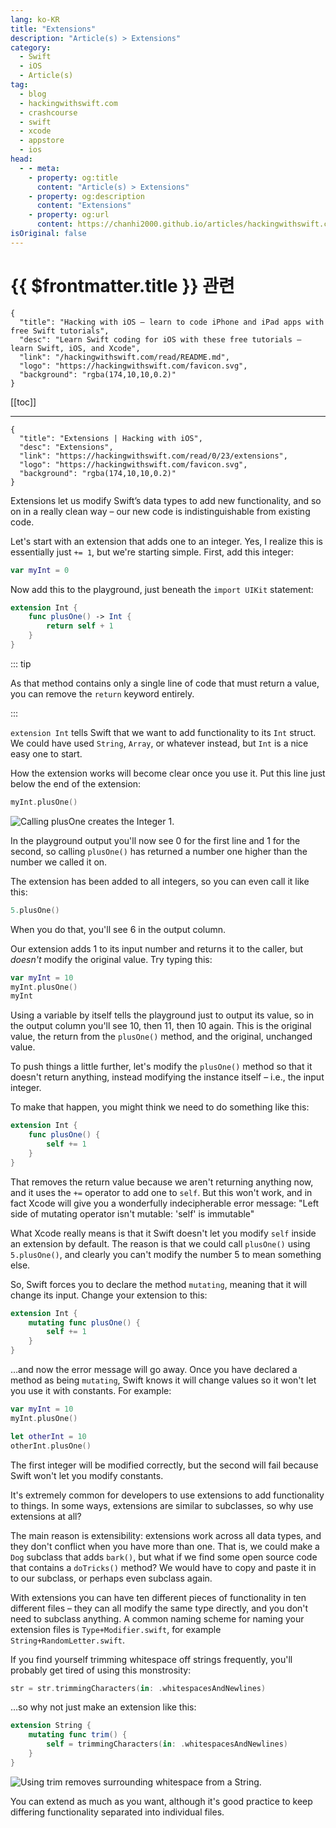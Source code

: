 ```yaml
---
lang: ko-KR
title: "Extensions"
description: "Article(s) > Extensions"
category:
  - Swift
  - iOS
  - Article(s)
tag: 
  - blog
  - hackingwithswift.com
  - crashcourse
  - swift
  - xcode
  - appstore
  - ios  
head:
  - - meta:
    - property: og:title
      content: "Article(s) > Extensions"
    - property: og:description
      content: "Extensions"
    - property: og:url
      content: https://chanhi2000.github.io/articles/hackingwithswift.com/read/00/23-extensions.html
isOriginal: false
---
```


# {{ $frontmatter.title }} 관련

```component VPCard
{
  "title": "Hacking with iOS – learn to code iPhone and iPad apps with free Swift tutorials",
  "desc": "Learn Swift coding for iOS with these free tutorials – learn Swift, iOS, and Xcode",
  "link": "/hackingwithswift.com/read/README.md",
  "logo": "https://hackingwithswift.com/favicon.svg",
  "background": "rgba(174,10,10,0.2)"
}
```

[[toc]]

---

```component VPCard
{
  "title": "Extensions | Hacking with iOS",
  "desc": "Extensions",
  "link": "https://hackingwithswift.com/read/0/23/extensions",
  "logo": "https://hackingwithswift.com/favicon.svg",
  "background": "rgba(174,10,10,0.2)"
}
```

Extensions let us modify Swift’s data types to add new functionality, and so on in a really clean way – our new code is indistinguishable from existing code.

Let's start with an extension that adds one to an integer. Yes, I realize this is essentially just `+= 1`, but we're starting simple. First, add this integer:

```swift
var myInt = 0
```

Now add this to the playground, just beneath the `import UIKit` statement:

```swift
extension Int {
    func plusOne() -> Int {
        return self + 1
    }
}
```

::: tip

As that method contains only a single line of code that must return a value, you can remove the `return` keyword entirely.

:::

`extension Int` tells Swift that we want to add functionality to its `Int` struct. We could have used `String`, `Array`, or whatever instead, but `Int` is a nice easy one to start.

How the extension works will become clear once you use it. Put this line just below the end of the extension:

```swift
myInt.plusOne()
```

![Calling `plusOne` creates the Integer 1.](https://hackingwithswift.com/img/books/hws/extensions-1@2x.png)

In the playground output you'll now see 0 for the first line and 1 for the second, so calling `plusOne()` has returned a number one higher than the number we called it on.

The extension has been added to all integers, so you can even call it like this:

```swift
5.plusOne()
```

When you do that, you'll see 6 in the output column.

Our extension adds 1 to its input number and returns it to the caller, but *doesn't* modify the original value. Try typing this:

```swift
var myInt = 10
myInt.plusOne()
myInt
```

Using a variable by itself tells the playground just to output its value, so in the output column you'll see 10, then 11, then 10 again. This is the original value, the return from the `plusOne()` method, and the original, unchanged value.

To push things a little further, let's modify the `plusOne()` method so that it doesn't return anything, instead modifying the instance itself – i.e., the input integer.

To make that happen, you might think we need to do something like this:

```swift
extension Int {
    func plusOne() {
        self += 1
    }
}
```

That removes the return value because we aren't returning anything now, and it uses the `+=` operator to add one to `self`. But this won't work, and in fact Xcode will give you a wonderfully indecipherable error message: "Left side of mutating operator isn't mutable: 'self' is immutable"

What Xcode really means is that it Swift doesn't let you modify `self` inside an extension by default. The reason is that we could call `plusOne()` using `5.plusOne()`, and clearly you can't modify the number 5 to mean something else.

So, Swift forces you to declare the method `mutating`, meaning that it will change its input. Change your extension to this:

```swift
extension Int {
    mutating func plusOne() {
        self += 1
    }
}
```

…and now the error message will go away. Once you have declared a method as being `mutating`, Swift knows it will change values so it won't let you use it with constants. For example:

```swift
var myInt = 10
myInt.plusOne()

let otherInt = 10
otherInt.plusOne()
```

The first integer will be modified correctly, but the second will fail because Swift won't let you modify constants.

It's extremely common for developers to use extensions to add functionality to things. In some ways, extensions are similar to subclasses, so why use extensions at all?

The main reason is extensibility: extensions work across all data types, and they don't conflict when you have more than one. That is, we could make a `Dog` subclass that adds `bark()`, but what if we find some open source code that contains a `doTricks()` method? We would have to copy and paste it in to our subclass, or perhaps even subclass again.

With extensions you can have ten different pieces of functionality in ten different files – they can all modify the same type directly, and you don't need to subclass anything. A common naming scheme for naming your extension files is <FontIcon icon="fa-brands fa-swift"/>`Type+Modifier.swift`, for example <FontIcon icon="fa-brands fa-swift"/>`String+RandomLetter.swift`.

If you find yourself trimming whitespace off strings frequently, you'll probably get tired of using this monstrosity:

```swift
str = str.trimmingCharacters(in: .whitespacesAndNewlines)
```

…so why not just make an extension like this:

```swift
extension String {
    mutating func trim() {
        self = trimmingCharacters(in: .whitespacesAndNewlines)
    }
}
```

![Using `trim` removes surrounding whitespace from a String.](https://hackingwithswift.com/img/books/hws/extensions-2@2x.png)

You can extend as much as you want, although it's good practice to keep differing functionality separated into individual files.

